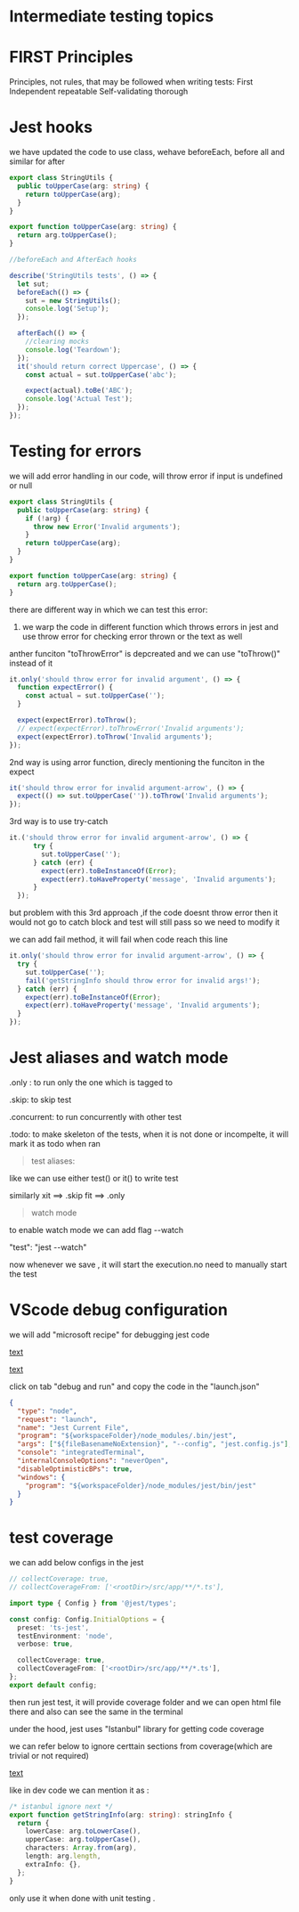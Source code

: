 # Intermediate testing topics

# FIRST Principles

Principles, not rules, that may be followed when writing tests:
First
Independent
repeatable
Self-validating
thorough

# Jest hooks

we have updated the code to use class, wehave beforeEach, before all and similar for after

```ts
export class StringUtils {
  public toUpperCase(arg: string) {
    return toUpperCase(arg);
  }
}

export function toUpperCase(arg: string) {
  return arg.toUpperCase();
}
```

```js
//beforeEach and AfterEach hooks

describe('StringUtils tests', () => {
  let sut;
  beforeEach(() => {
    sut = new StringUtils();
    console.log('Setup');
  });

  afterEach(() => {
    //clearing mocks
    console.log('Teardown');
  });
  it('should return correct Uppercase', () => {
    const actual = sut.toUpperCase('abc');

    expect(actual).toBe('ABC');
    console.log('Actual Test');
  });
});
```

# Testing for errors

we will add error handling in our code, will throw error if input is undefined or null

```ts
export class StringUtils {
  public toUpperCase(arg: string) {
    if (!arg) {
      throw new Error('Invalid arguments');
    }
    return toUpperCase(arg);
  }
}

export function toUpperCase(arg: string) {
  return arg.toUpperCase();
}
```

there are different way in which we can test this error:

1. we warp the code in different function which throws errors in jest and use throw error for checking error thrown or the text as well

anther funciton "toThrowError" is depcreated and we can use "toThrow()" instead of it

```ts
it.only('should throw error for invalid argument', () => {
  function expectError() {
    const actual = sut.toUpperCase('');
  }

  expect(expectError).toThrow();
  // expect(expectError).toThrowError('Invalid arguments');
  expect(expectError).toThrow('Invalid arguments');
});
```

2nd way is using arror function, direcly mentioning the funciton in the expect

```ts
it('should throw error for invalid argument-arrow', () => {
  expect(() => sut.toUpperCase('')).toThrow('Invalid arguments');
});
```

3rd way is to use try-catch

```ts
it.('should throw error for invalid argument-arrow', () => {
      try {
        sut.toUpperCase('');
      } catch (err) {
        expect(err).toBeInstanceOf(Error);
        expect(err).toHaveProperty('message', 'Invalid arguments');
      }
  });

```

but problem with this 3rd approach ,if the code doesnt throw error then it would not go to catch block and test will still pass so we need to modify it

we can add fail method, it will fail when code reach this line

```ts
it.only('should throw error for invalid argument-arrow', () => {
  try {
    sut.toUpperCase('');
    fail('getStringInfo should throw error for invalid args!');
  } catch (err) {
    expect(err).toBeInstanceOf(Error);
    expect(err).toHaveProperty('message', 'Invalid arguments');
  }
});
```

# Jest aliases and watch mode

.only : to run only the one which is tagged to

.skip: to skip test

.concurrent: to run concurrently with other test

.todo: to make skeleton of the tests, when it is not done or incompelte, it will mark it as todo when ran

> test aliases:

like we can use either test() or it() to write test

similarly
xit ==> .skip
fit ==> .only

> watch mode

to enable watch mode we can add flag --watch

"test": "jest --watch"

now whenever we save , it will start the execution.no need to manually start the test

# VScode debug configuration

we will add "microsoft recipe" for debugging jest code

[text](https://github.com/microsoft/vscode-recipes/tree/main/debugging-jest-tests)

[text](https://github.com/microsoft/vscode-recipes/tree/master/debugging-jest-tests)

click on tab "debug and run" and copy the code in the "launch.json"

```json
{
  "type": "node",
  "request": "launch",
  "name": "Jest Current File",
  "program": "${workspaceFolder}/node_modules/.bin/jest",
  "args": ["${fileBasenameNoExtension}", "--config", "jest.config.js"],
  "console": "integratedTerminal",
  "internalConsoleOptions": "neverOpen",
  "disableOptimisticBPs": true,
  "windows": {
    "program": "${workspaceFolder}/node_modules/jest/bin/jest"
  }
}
```

# test coverage

we can add below configs in the jest

```ts
// collectCoverage: true,
// collectCoverageFrom: ['<rootDir>/src/app/**/*.ts'],

import type { Config } from '@jest/types';

const config: Config.InitialOptions = {
  preset: 'ts-jest',
  testEnvironment: 'node',
  verbose: true,

  collectCoverage: true,
  collectCoverageFrom: ['<rootDir>/src/app/**/*.ts'],
};
export default config;
```

then run jest test, it will provide coverage folder and we can open html file there and also can see the same in the terminal

under the hood, jest uses "Istanbul" library for getting code coverage

we can refer below to ignore certtain sections from coverage(which are trivial or not required)

[text](https://github.com/gotwarlost/istanbul/blob/master/ignoring-code-for-coverage.md)

like in dev code we can mention it as :

```ts
/* istanbul ignore next */
export function getStringInfo(arg: string): stringInfo {
  return {
    lowerCase: arg.toLowerCase(),
    upperCase: arg.toUpperCase(),
    characters: Array.from(arg),
    length: arg.length,
    extraInfo: {},
  };
}
```

only use it when done with unit testing .
